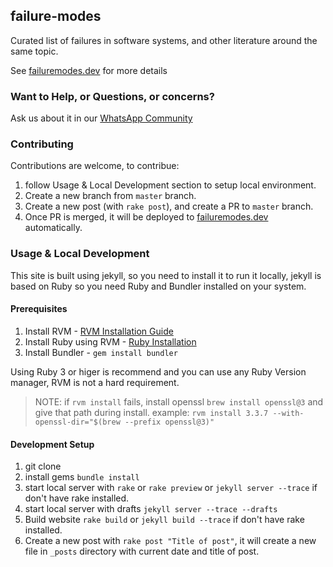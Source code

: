 ## failure-modes
Curated list of failures in software systems, and other literature around the same topic.

See [failuremodes.dev](https://failuremodes.dev) for more details

### Want to Help, or Questions, or concerns?

Ask us about it in our [WhatsApp Community](https://chat.whatsapp.com/IQOeAnHctWu2FSbgZ0Brro)

### Contributing

Contributions are welcome, to contribue:

1. follow Usage & Local Development section to setup local environment.
2. Create a new branch from `master` branch.
3. Create a new post (with `rake post`), and create a PR to `master` branch.
4. Once PR is merged, it will be deployed to [failuremodes.dev](https://failuremodes.dev) automatically.

### Usage & Local Development

This site is built using jekyll, so you need to install it to run it locally,
jekyll is based on Ruby so you need Ruby and Bundler installed on your system.

#### Prerequisites

1. Install RVM - [RVM Installation Guide](https://rvm.io/rvm/install)
2. Install Ruby using RVM - [Ruby Installation](https://rvm.io/rubies/installing)
3. Install Bundler - `gem install bundler`

Using Ruby 3 or higer is recommend and you can use any Ruby Version manager, RVM is not a hard requirement.

> NOTE: if `rvm install` fails, install openssl `brew install openssl@3` and give that path during install. example: `rvm install 3.3.7 --with-openssl-dir="$(brew --prefix openssl@3)"`

#### Development Setup

1. git clone
2. install gems `bundle install`
3. start local server with `rake` or `rake preview` or `jekyll server --trace` if don't have rake installed.
4. start local server with drafts `jekyll server --trace --drafts`
5. Build website `rake build` or `jekyll build --trace` if don't have rake installed.
6. Create a new post with `rake post "Title of post"`, it will create a new file in `_posts` directory with current date and title of post.
